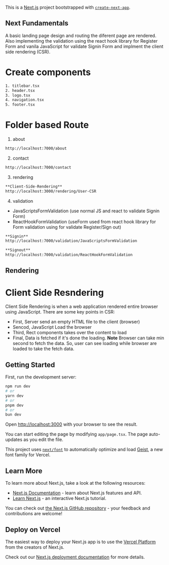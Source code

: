 This is a [Next.js](https://nextjs.org) project bootstrapped with [`create-next-app`](https://nextjs.org/docs/app/api-reference/cli/create-next-app).
## Next Fundamentals
A basic landing page design and routing the diferent page are rendered. Also implementing the validation using the react hook library for Register Form and vanila JavaScript for validate Signin Form and implment the client side rendering (CSR).
# Create components
```bash
1. titlebar.tsx
2. header.tsx
3. logo.tsx
4. navigation.tsx 
5. footer.tsx 
```
# Folder based Route
1. about
```bash
http://localhost:7000/about
```
2. contact
```bash
http://localhost:7000/contact
```
3. rendering
```bash
**Client-Side-Rendering**
http://localhost:3000/rendering/User-CSR
```
4. validation
  - JavaScriptsFormValidation (use normal JS and react to validate Signin Form)
  - ReactHookFormValidation (useForm used from react hook library for Form validation using for validate Register/Sign out)
```bash
**Signin**
http://localhost:7000/validation/JavaScriptsFormValidation

**Signout**
http://localhost:7000/validation/ReactHookFormValidation
```
## Rendering
# Client Side Resndering 
Client Side Rendering is when a web application rendered entire browser using JavaScript. There are some key points in CSR:
  - First, Server send an empty HTML file to the client (browser)
  - Sencod, JavaScript Load the browser
  - Third, Rect components takes over the content to load
  - Final, Data is fetched if it's done the loading.
**Note** Browser can take min second to fetch the data. So, user can see loading while browser are loaded to take the fetch data.

## Getting Started

First, run the development server:

```bash
npm run dev
# or
yarn dev
# or
pnpm dev
# or
bun dev
```

Open [http://localhost:3000](http://localhost:3000) with your browser to see the result.

You can start editing the page by modifying `app/page.tsx`. The page auto-updates as you edit the file.

This project uses [`next/font`](https://nextjs.org/docs/app/building-your-application/optimizing/fonts) to automatically optimize and load [Geist](https://vercel.com/font), a new font family for Vercel.

## Learn More

To learn more about Next.js, take a look at the following resources:

- [Next.js Documentation](https://nextjs.org/docs) - learn about Next.js features and API.
- [Learn Next.js](https://nextjs.org/learn) - an interactive Next.js tutorial.

You can check out [the Next.js GitHub repository](https://github.com/vercel/next.js) - your feedback and contributions are welcome!

## Deploy on Vercel

The easiest way to deploy your Next.js app is to use the [Vercel Platform](https://vercel.com/new?utm_medium=default-template&filter=next.js&utm_source=create-next-app&utm_campaign=create-next-app-readme) from the creators of Next.js.

Check out our [Next.js deployment documentation](https://nextjs.org/docs/app/building-your-application/deploying) for more details.
